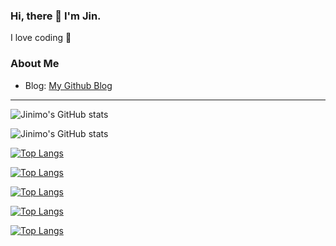 ### Hi, there 👋 I'm Jin.
I love coding 💓

### About Me
- Blog: [My Github Blog](https://Jinimo.github.io.)

---


![Jinimo's GitHub stats](https://github-readme-stats.vercel.app/api?username=Jinimo&show_icons=true&theme=midnight-purple)

![Jinimo's GitHub stats](https://github-readme-stats.vercel.app/api?username=Jinimo&show_icons=true&theme=material-palenight)

[![Top Langs](https://github-readme-stats.vercel.app/api/top-langs/?username=Jinimo)](https://github.com/anuraghazra/github-readme-stats)

[![Top Langs](https://github-readme-stats.vercel.app/api/top-langs/?username=Jinimo&exclude_repo=github-readme-stats,Jinimo.github.io)](https://github.com/anuraghazra/github-readme-stats)

[![Top Langs](https://github-readme-stats.vercel.app/api/top-langs/?username=Jinimo&hide=python)](https://github.com/anuraghazra/github-readme-stats)

[![Top Langs](https://github-readme-stats.vercel.app/api/top-langs/?username=Jinimo&langs_count=1)](https://github.com/anuraghazra/github-readme-stats)

[![Top Langs](https://github-readme-stats.vercel.app/api/top-langs/?username=Jinimo&layout=compact)](https://github.com/anuraghazra/github-readme-stats)
